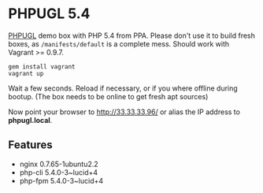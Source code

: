 PHPUGL 5.4
==========

[PHPUGL](http://phpugl.de) demo box with PHP 5.4 from PPA.
Please don't use it to build fresh boxes, as `/manifests/default` is a complete mess.
Should work with Vagrant >= 0.9.7.

    gem install vagrant
    vagrant up

Wait a few seconds. Reload if necessary, or if you where offline during bootup.
(The box needs to be online to get fresh apt sources)

Now point your browser to http://33.33.33.96/ or alias the IP address to **phpugl.local**.

Features
--------
* nginx 0.7.65-1ubuntu2.2
* php-cli 5.4.0-3~lucid+4
* php-fpm 5.4.0-3~lucid+4
